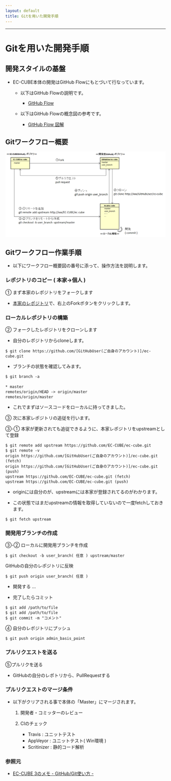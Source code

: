 ```yaml
---
layout: default
title: Gitを用いた開発手順
---
```


---

# Gitを用いた開発手順

## 開発スタイルの基盤

- EC-CUBE本体の開発はGitHub Flowにもとづいて行なっています。

    - 以下はGitHub Flowの説明です。
       - <a href="https://gist.github.com/Gab-km/3705015" target="_blank">GitHub Flow</a>

    - 以下はGitHub Flowの概念図の参考です。
       - <a href="http://qiita.com/tbpgr/items/4ff76ef35c4ff0ec8314" target="_blank">GitHub Flow 図解</a>

## Gitワークフロー概要

![ワークフロー概念図](/images/git-work-flow.png)

## Gitワークフロー作業手順

- 以下にワークフロー概要図の番号に添って、操作方法を説明します。

### レポジトリのコピー ( 本家→個人 )

① まず本家のレポジトリをフォークします

 - <a href="http://qiita.com/tbpgr/items/4ff76ef35c4ff0ec8314" target="_blank">本家のレポジトリ</a>で、右上のForkボタンをクリックします。


### ローカルレポジトリの構築

② フォークしたレポジトリをクローンします

- 自分のレポジトリからcloneします。

```
$ git clone https://github.com/[GitHubUser(ご自身のアカウント)]/ec-cube.git
```

- ブランチの状態を確認してみます。


```
$ git branch -a

* master
remotes/origin/HEAD -> origin/master
remotes/origin/master
```
- これでまずはソースコードをローカルに持ってきました。


③ 次に本家レポジトリの追従を行います。

③-① 本家が更新されても追従できるように、本家レポジトリをupstreamとして登録

```
$ git remote add upstream https://github.com/EC-CUBE/ec-cube.git
$ git remote -v
origin https://github.com/[GitHubUser(ご自身のアカウント)]/ec-cube.git (fetch)
origin https://github.com/[GitHubUser(ご自身のアカウント)]/ec-cube.git (push)
upstream https://github.com/EC-CUBE/ec-cube.git (fetch)
upstream https://github.com/EC-CUBE/ec-cube.git (push)
```

- originには自分のが、upstreamには本家が登録されてるのがわかります。

- この状態ではまだupstreamの情報を取得していないので一度fetchしておきます。

```
$ git fetch upstream
```

### 開発用ブランチの作成

③-② ローカルに開発用ブランチを作成

```
$ git checkout -b user_branch( 任意 ) upstream/master
```

GitHubの自分のレポジトリに反映

```
$ git push origin user_branch( 任意 )
```

- 開発する
	...

- 完了したらコミット

```
$ git add /path/to/file
$ git add /path/to/file
$ git commit -m "コメント"
```

④ 自分のレポジトリにプッシュ

```
$ git push origin admin_basis_point
```

### プルリクエストを送る

⑤プルリクを送る

- GitHubの自分のレポトリから、PullRequestする

### プルリクエストのマージ条件

- 以下がクリアされる事で本体の「Master」にマージされます。

	1. 開発者・コミッターのレビュー

	2. CIのチェック
		- Travis			 : ユニットテスト
		- AppVeyor		 : ユニットテスト( Win環境 )
		- Scritinizer	: 静的コード解析

### 参照元

- <a href="http://qiita.com/chihiro-adachi/items/f31c9d90b1bcc3553c20" target="_blank">EC-CUBE 3のメモ - GitHub/Git使い方 -</a>
